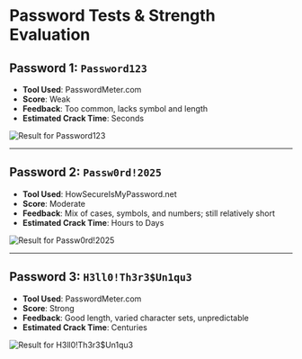 # Password Tests & Strength Evaluation

## Password 1: `Password123`
- **Tool Used**: PasswordMeter.com
- **Score**: Weak
- **Feedback**: Too common, lacks symbol and length
- **Estimated Crack Time**: Seconds

![Result for Password123](screenshots/password1_result.png)

---

## Password 2: `Passw0rd!2025`
- **Tool Used**: HowSecureIsMyPassword.net
- **Score**: Moderate
- **Feedback**: Mix of cases, symbols, and numbers; still relatively short
- **Estimated Crack Time**: Hours to Days

![Result for Passw0rd!2025](screenshots/password2_result.png)

---

## Password 3: `H3ll0!Th3r3$Un1qu3`
- **Tool Used**: PasswordMeter.com
- **Score**: Strong
- **Feedback**: Good length, varied character sets, unpredictable
- **Estimated Crack Time**: Centuries

![Result for H3ll0!Th3r3$Un1qu3](screenshots/password3_result.png)
